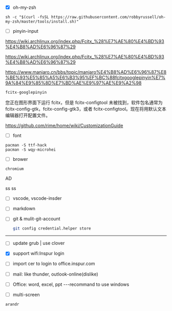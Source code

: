 + [x] oh-my-zsh

```
sh -c "$(curl -fsSL https://raw.githubusercontent.com/robbyrussell/oh-my-zsh/master/tools/install.sh)"
```

+ [ ] pinyin-input

https://wiki.archlinux.org/index.php/Fcitx_%28%E7%AE%80%E4%BD%93%E4%B8%AD%E6%96%87%29

https://wiki.archlinux.org/index.php/Fcitx_%28%E7%AE%80%E4%BD%93%E4%B8%AD%E6%96%87%29

https://www.manjaro.cn/bbs/topic/manjaro%E4%B8%AD%E6%96%87%E8%BE%93%E5%85%A5%E6%B3%95%EF%BC%88fcitxgooglepinyin%E7%9A%84%E9%85%8D%E7%BD%AE%E9%97%AE%E9%A2%98

```
fcitx-googlepinyin
```

您正在图形界面下运行 fcitx，但是 fcitx-configtool 未被找到，软件包名通常为 fcitx-config-gtk，fcitx-config-gtk3，或者 fcitx-configtool。现在将用默认文本编辑器打开配置文件。

https://github.com/rime/home/wiki/CustomizationGuide

+ [ ] font


```
pacman -S ttf-hack
pacman -S wqy-microhei
```

+ [ ] brower

```
chromium
```
AD

ss ss



+ [ ] vscode, vscode-insder

+ [ ] markdown

+ [ ] git & mulit-git-account

    ```bash
    git config credential.helper store
    ```

------

+ [ ] update grub | use clover

+ [x] support wifi:Inspur login

+ [ ] import cer to login to office.inspur.com

+ [ ] mail: like thunder, outlook-online(dislike)

+ [ ] Office: word, excel, ppt  ---recommand to use windows

+ [ ] multi-screen

```
arandr
```